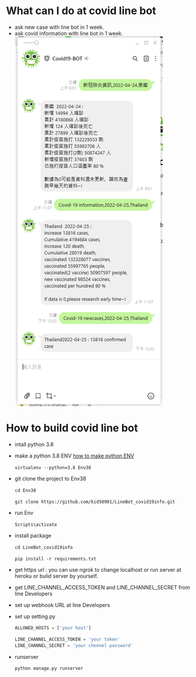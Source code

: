 # What can I do at covid line bot
* ask new case  with line bot in 1 week.
* ask covid information with line bot in 1 week.
![image](https://github.com/kid50901/LineBot_covid19info/blob/main/all.PNG?raw=true)

# How to build covid line bot
* intall python 3.8
* make a python 3.8 ENV [how to make python ENV](https://cloud-plantain-504.notion.site/Python-1e231b44493b43e0b9596044d942470b)

    `virtualenv --python=3.8 Env38`
    
* git clone the project to Env38
    
    `cd Env38 `

    `git clone https://github.com/kid50901/LineBot_covid19info.git`
* run Env

    `Scripts\activate`
* install package

    `cd LineBot_covid19info`

    `pip install -r requirements.txt`
* get https url : you can use ngrok to change localhost or run server at heroku or bulid server by yourself.
* get LINE_CHANNEL_ACCESS_TOKEN and LINE_CHANNEL_SECRET from line Developers
* set up webhook URL at line Developers
* set up setting.py
    ```python
    ALLOWED_HOSTS = ['your host']
    ```
    ```python
    LINE_CHANNEL_ACCESS_TOKEN = 'your token'
    LINE_CHANNEL_SECRET = 'your chennel password'
    ```
* runserver
    ```
    python manage.py runserver
    ```

